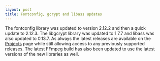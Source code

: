 ```yaml
---
layout: post
title: Fontconfig, gcrypt and libass updates
---
```


The fontconfig library was updated to version 2.12.2 and then a quick update to 2.12.3. The libgcrypt library was updated to 1.7.7 and libass was also updated to 0.13.7. As always the latest releases are available on the [Projects](/1-projects) page while still allowing access to any previously supported releases. The latest FFmpeg build has also been updated to use the latest versions of the new libraries as well.